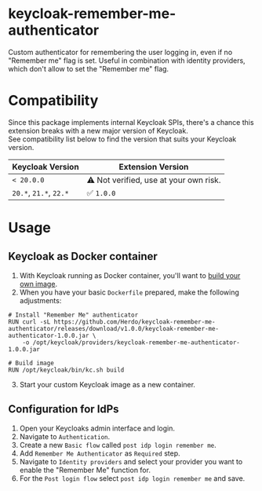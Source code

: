 # keycloak-remember-me-authenticator
Custom authenticator for remembering the user logging in, even if no "Remember me" flag is set. Useful in combination with identity providers, which don't allow to set the "Remember me" flag.

# Compatibility

Since this package implements internal Keycloak SPIs, there's a chance this extension breaks with a new major version of Keycloak.  
See compatibility list below to find the version that suits your Keycloak version.

| Keycloak Version | Extension Version                             |
|------------------|-----------------------------------------------|
| `< 20.0.0`       | :warning: Not verified, use at your own risk. |
| `20.*`, `21.*`, `22.*`   | :white_check_mark: `1.0.0`            |

# Usage

## Keycloak as Docker container

1. With Keycloak running as Docker container, you'll want to [build your own image](https://www.keycloak.org/operator/customizing-keycloak).  
2. When you have your basic `Dockerfile` prepared, make the following adjustments:

```
# Install "Remember Me" authenticator
RUN curl -sL https://github.com/Herdo/keycloak-remember-me-authenticator/releases/download/v1.0.0/keycloak-remember-me-authenticator-1.0.0.jar \
    -o /opt/keycloak/providers/keycloak-remember-me-authenticator-1.0.0.jar

# Build image
RUN /opt/keycloak/bin/kc.sh build
```
3. Start your custom Keycloak image as a new container.

## Configuration for IdPs
1. Open your Keycloaks admin interface and login.
2. Navigate to `Authentication`.
3. Create a new `Basic flow` called `post idp login remember me`.
4. Add `Remember Me Authenticator` as `Required` step.
5. Navigate to `Identity providers` and select your provider you want to enable the "Remember Me" function for.
6. For the `Post login flow` select `post idp login remember me` and save.
